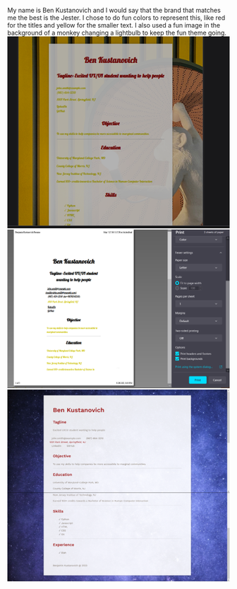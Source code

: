 My name is Ben Kustanovich and I would say that the brand that matches me the best is the Jester. I chose to do fun colors to represent this, like red for the titles and yellow for the smaller text. I also used a fun image in the background of a monkey changing a lightbulb to keep the fun theme going.
![Screenshot of my Resume on Mobile](resumeMobile.png)
![Screenshot of my Resume in Print View](resumePrint.png)
![Screenshot of my Resume in Desktop View](resumess.png)